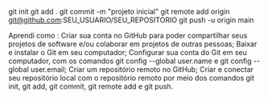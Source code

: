 git init
git add .
git commit -m "projeto inicial"
git remote add origin git@github.com:SEU_USUARIO/SEU_REPOSITORIO
git push -u origin main

Aprendi como :
Criar sua conta no GitHub para poder compartilhar seus projetos de software e/ou colaborar em projetos de outras pessoas;
Baixar e instalar o Git em seu computador;
Configurar sua conta do Git em seu computador, com os comandos git config --global user.name e git config --global user.email;
Criar um repositório remoto no GitHub;
Criar e conectar seu repositório local com o repositório remoto por meio dos comandos git init, git add, git commit, git remote add e git push.
